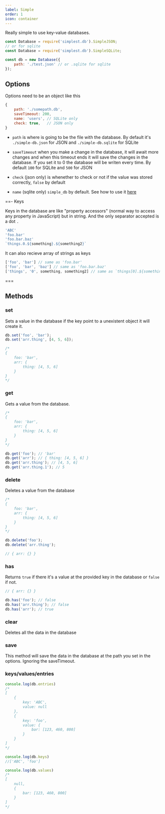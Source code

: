 ```yaml
---
label: Simple
order: 1
icon: container
---
```


<!--
database
	|--get*
	|--set*
	|--delete*
	|--clear*
	|
	|--keys
	|--values
	|--entries
	|--data
	|
	|--save
	|--array
	|    |--push*
	|    |--extract*
	|    |--splice*
	|    |--sort*
	|    |--includes
	|    |--find
	|    |--findIndex
	|    |--filter
	|    |--map
	|    |--some
	|    |--every
	|    |--reduce
	|    |--random
	|
	|--number
	|    |--add*
	|    |--subtract*
-->

Really simple to use key-value databases.

```js
const Database = require('simplest.db').SimpleJSON;
// or for sqlite
const Database = require('simplest.db').SimpleSQLite;

const db = new Database({
    path: './test.json' // or .sqlite for sqlite
});
```

## Options

Options need to be an object like this
```js
{ 
    path: './somepath.db', 
	saveTimeout: 200,
	name: 'users', // SQLite only
	check: true,   // JSON only
}
```

* `path` is where is going to be the file with the database. By default it's `./simple-db.json` for JSON and `./simple-db.sqlite` for SQLite

* `saveTimeout` when you make a change in the database, it will await more changes and when this timeout ends it will save the changes in the database. If you set it to 0 the database will be writen every time. By default `100` for SQLite and `500` for JSON

* `check` (json only) is whenether to check or not if the value was stored correctly, `false` by default

* `name` (sqlite only) `simple_db` by default. See how to use it [here](extras.md/#Multiple_db's_in_the_same_file)


==- Keys

Keys in the database are like "property accessors" (normal way to access any property in JavaScript) but in string. And the only separator accepted is a dot `.` 

```js
'ABC'
'foo.bar'
'foo.bar.baz'
`things.0.${something}.${something2}`
```

It can also recieve array of strings as keys

```js
['foo', 'bar'] // same as 'foo.bar'
['foo', 'bar', 'baz'] // same as 'foo.bar.baz'
['things', '0', something, something2] // same as `things[0].${something}.${something2}`
```

===

## Methods

### set

Sets a value in the database if the key point to a unexistent object it will create it.

```js
db.set('foo', 'bar');
db.set('arr.thing', [4, 5, 6]);

/*
{
	foo: 'bar',
	arr: {
		thing: [4, 5, 6]
	}
}
*/
```

### get

Gets a value from the database.

```js
/*
{
	foo: 'bar',
	arr: {
		thing: [4, 5, 6]
	}
}
*/

db.get('foo'); // 'bar'
db.get('arr'); // { thing: [4, 5, 6] }
db.get('arr.thing'); // [4, 5, 6]
db.get('arr.thing.1'); // 5
```

### delete

Deletes a value from the database

```js
/*
{
	foo: 'bar',
	arr: {
		thing: [4, 5, 6]
	}
}
*/

db.delete('foo');
db.delete('arr.thing');

// { arr: {} }
```

### has

Returns `true` if there it's a value at the provided key in the database or `false` if not.

```js
// { arr: {} }

db.has('foo'); // false
db.has('arr.thing'); // false
db.has('arr'); // true
```

### clear

Deletes all the data in the database

### save

This method will save the data in the database at the path you set in the options. Ignoring the saveTimeout.

### keys/values/entries

```js
console.log(db.entries)
/*
[
    {
        key: 'ABC',
        value: null
    }, 
    {
        key: 'foo',
        value: {
            bar: [123, 460, 800]
        }
    }
]
*/

console.log(db.keys)
//['ABC', 'foo']

console.log(db.values)
/*
[
    null, 
    {
        bar: [123, 460, 800]
    }
]
*/
```